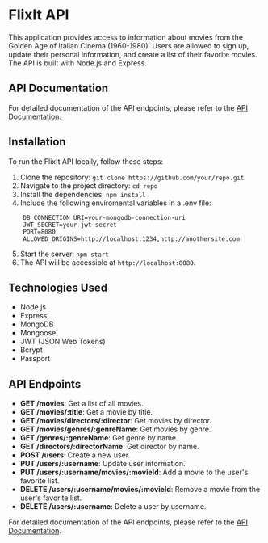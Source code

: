 # FlixIt API

This application provides access to information about movies from the Golden Age of Italian Cinema (1960-1980). Users are allowed to sign up, update their personal information, and create a list of their favorite movies. The API is built with Node.js and Express.

## API Documentation

For detailed documentation of the API endpoints, please refer to the [API Documentation](./src/public/documentation.html).

## Installation

To run the FlixIt API locally, follow these steps:

1. Clone the repository: `git clone https://github.com/your/repo.git`
2. Navigate to the project directory: `cd repo`
3. Install the dependencies: `npm install`
4. Include the following enviromental variables in a .env file:

```
    DB_CONNECTION_URI=your-mongodb-connection-uri
    JWT_SECRET=your-jwt-secret
    PORT=8080
    ALLOWED_ORIGINS=http://localhost:1234,http://anothersite.com
```

5. Start the server: `npm start`
6. The API will be accessible at `http://localhost:8080`.

## Technologies Used

- Node.js
- Express
- MongoDB
- Mongoose
- JWT (JSON Web Tokens)
- Bcrypt
- Passport

## API Endpoints

- **GET /movies**: Get a list of all movies.
- **GET /movies/:title**: Get a movie by title.
- **GET /movies/directors/:director**: Get movies by director.
- **GET /movies/genres/:genreName**: Get movies by genre.
- **GET /genres/:genreName**: Get genre by name.
- **GET /directors/:directorName**: Get director by name.
- **POST /users**: Create a new user.
- **PUT /users/:username**: Update user information.
- **PUT /users/:username/movies/:movieId**: Add a movie to the user's favorite list.
- **DELETE /users/:username/movies/:movieId**: Remove a movie from the user's favorite list.
- **DELETE /users/:username**: Delete a user by username.

For detailed documentation of the API endpoints, please refer to the [API Documentation](https://itflix-api.herokuapp.com/documentation.html).
